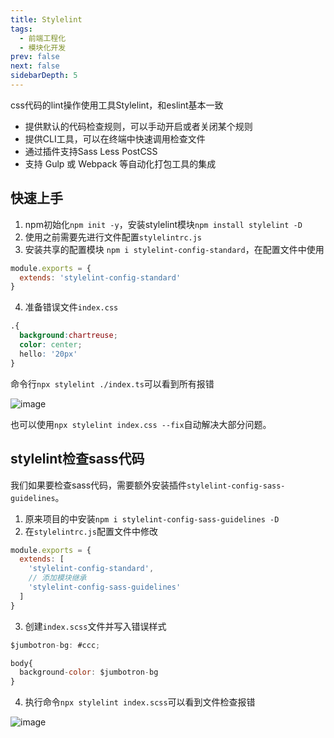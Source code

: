 ```yaml
---
title: Stylelint
tags: 
  - 前端工程化
  - 模块化开发
prev: false
next: false
sidebarDepth: 5
---
```


css代码的lint操作使用工具Stylelint，和eslint基本一致

- 提供默认的代码检查规则，可以手动开启或者关闭某个规则
- 提供CLI工具，可以在终端中快速调用检查文件
- 通过插件支持Sass Less PostCSS
- 支持 Gulp 或 Webpack 等自动化打包工具的集成

## 快速上手
1. npm初始化`npm init -y`，安装stylelint模块`npm install stylelint -D`
2. 使用之前需要先进行文件配置`stylelintrc.js`
3. 安装共享的配置模块 `npm i stylelint-config-standard`，在配置文件中使用

```js
module.exports = {
  extends: 'stylelint-config-standard'
}
```
4. 准备错误文件`index.css`

```css
.{
  background:chartreuse;
  color: center;
  hello: '20px'
}
```
命令行`npx stylelint ./index.ts`可以看到所有报错

![image](~@public/assets/program/modules/stylelint1.png)

也可以使用`npx stylelint index.css --fix`自动解决大部分问题。

## stylelint检查sass代码
我们如果要检查sass代码，需要额外安装插件`stylelint-config-sass-guidelines`。

1. 原来项目的中安装`npm i stylelint-config-sass-guidelines -D`
2. 在`stylelintrc.js`配置文件中修改

```js
module.exports = {
  extends: [
    'stylelint-config-standard',
    // 添加模块继承
    'stylelint-config-sass-guidelines'
  ]
}
```
3. 创建`index.scss`文件并写入错误样式
```js
$jumbotron-bg: #ccc;

body{
  background-color: $jumbotron-bg
}

```
4. 执行命令`npx stylelint index.scss`可以看到文件检查报错

![image](~@public/assets/program/modules/stylelint2.png)